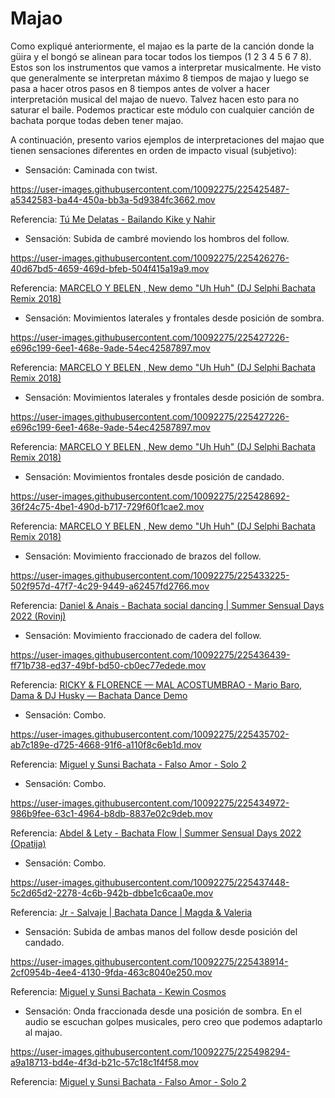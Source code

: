 # Majao

Como expliqué anteriormente, el majao es la parte de la canción donde la güira y el bongó se alinean para tocar todos los tiempos (1 2 3 4 5 6 7 8). Estos son los instrumentos que vamos a interpretar musicalmente. He visto que generalmente se interpretan máximo 8 tiempos de majao y luego se pasa a hacer otros pasos en 8 tiempos antes de volver a hacer interpretación musical del majao de nuevo. Talvez hacen esto para no saturar el baile. Podemos practicar este módulo con cualquier canción de bachata porque todas deben tener majao.

A continuación, presento varios ejemplos de interpretaciones del majao que tienen sensaciones diferentes en orden de impacto visual (subjetivo):

- Sensación: Caminada con twist.

https://user-images.githubusercontent.com/10092275/225425487-a5342583-ba44-450a-bb3a-5d9384fc3662.mov

Referencia: [Tú Me Delatas - Bailando Kike y Nahir](https://youtu.be/jaBzIieVzs0?t=122)


- Sensación: Subida de cambré moviendo los hombros del follow.

https://user-images.githubusercontent.com/10092275/225426276-40d67bd5-4659-469d-bfeb-504f415a19a9.mov

Referencia: [MARCELO Y BELEN , New demo "Uh Huh" (DJ Selphi Bachata Remix 2018)](https://youtu.be/8Y4YyE7tn0c?t=95)


- Sensación: Movimientos laterales y frontales desde posición de sombra.

https://user-images.githubusercontent.com/10092275/225427226-e696c199-6ee1-468e-9ade-54ec42587897.mov

Referencia: [MARCELO Y BELEN , New demo "Uh Huh" (DJ Selphi Bachata Remix 2018)](https://youtu.be/8Y4YyE7tn0c?t=111)


- Sensación: Movimientos laterales y frontales desde posición de sombra.

https://user-images.githubusercontent.com/10092275/225427226-e696c199-6ee1-468e-9ade-54ec42587897.mov

Referencia: [MARCELO Y BELEN , New demo "Uh Huh" (DJ Selphi Bachata Remix 2018)](https://youtu.be/8Y4YyE7tn0c?t=111)


- Sensación: Movimientos frontales desde posición de candado.

https://user-images.githubusercontent.com/10092275/225428692-36f24c75-4be1-490d-b717-729f60f1cae2.mov

Referencia: [MARCELO Y BELEN , New demo "Uh Huh" (DJ Selphi Bachata Remix 2018)](https://youtu.be/8Y4YyE7tn0c?t=55)


- Sensación: Movimiento fraccionado de brazos del follow.

https://user-images.githubusercontent.com/10092275/225433225-502f957d-47f7-4c29-9449-a62457fd2766.mov

Referencia: [Daniel & Anais - Bachata social dancing | Summer Sensual Days 2022 (Rovinj)](https://youtu.be/a6CsAkCtQM8?t=134)


- Sensación: Movimiento fraccionado de cadera del follow.

https://user-images.githubusercontent.com/10092275/225436439-ff71b738-ed37-49bf-bd50-cb0ec77edede.mov

Referencia: [RICKY & FLORENCE — MAL ACOSTUMBRAO - Mario Baro, Dama & DJ Husky — Bachata Dance Demo](https://youtu.be/Xa996eDW86c?t=140)


- Sensación: Combo.

https://user-images.githubusercontent.com/10092275/225435702-ab7c189e-d725-4668-91f6-a110f8c6eb1d.mov

Referencia: [Miguel y Sunsi Bachata - Falso Amor - Solo 2](https://youtu.be/trwfDyna_Ik?t=71)


- Sensación: Combo.

https://user-images.githubusercontent.com/10092275/225434972-986b9fee-63c1-4964-b8db-8837e02c9deb.mov

Referencia: [Abdel & Lety - Bachata Flow | Summer Sensual Days 2022 (Opatija)](https://youtu.be/hoXS0HM8sL8?t=39)


- Sensación: Combo.

https://user-images.githubusercontent.com/10092275/225437448-5c2d65d2-2278-4c6b-942b-dbbe1c6caa0e.mov

Referencia: [Jr - Salvaje | Bachata Dance | Magda & Valeria](https://youtu.be/_cyTqKo8z6w?t=77)


- Sensación: Subida de ambas manos del follow desde posición del candado.

https://user-images.githubusercontent.com/10092275/225438914-2cf0954b-4ee4-4130-9fda-463c8040e250.mov

Referencia: [Miguel y Sunsi Bachata - Kewin Cosmos](https://youtu.be/O6O1VP05UwE?t=56)


- Sensación: Onda fraccionada desde una posición de sombra. En el audio se escuchan golpes musicales, pero creo que podemos adaptarlo al majao.

https://user-images.githubusercontent.com/10092275/225498294-a9a18713-bd4e-4f3d-b21c-57c18c1f4f58.mov

Referencia: [Miguel y Sunsi Bachata - Falso Amor - Solo 2](https://youtu.be/trwfDyna_Ik?t=40)
